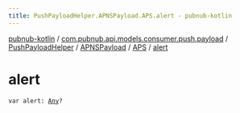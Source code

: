```yaml
---
title: PushPayloadHelper.APNSPayload.APS.alert - pubnub-kotlin
---
```


[pubnub-kotlin](../../../../index.html) / [com.pubnub.api.models.consumer.push.payload](../../../index.html) / [PushPayloadHelper](../../index.html) / [APNSPayload](../index.html) / [APS](index.html) / [alert](./alert.html)

# alert

`var alert: `[`Any`](https://kotlinlang.org/api/latest/jvm/stdlib/kotlin/-any/index.html)`?`